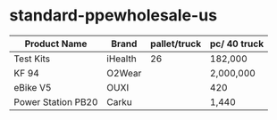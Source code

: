 # standard-ppewholesale-us

| Product Name | Brand | pallet/truck | pc/ 40 truck |
| --- | --- | --- | --- |
| Test Kits | iHealth | 26 | 182,000 | 
| KF 94 | O2Wear | | 2,000,000 |
| eBike V5 | OUXI | | 420 |
| Power Station PB20 | Carku | | 1,440 |

